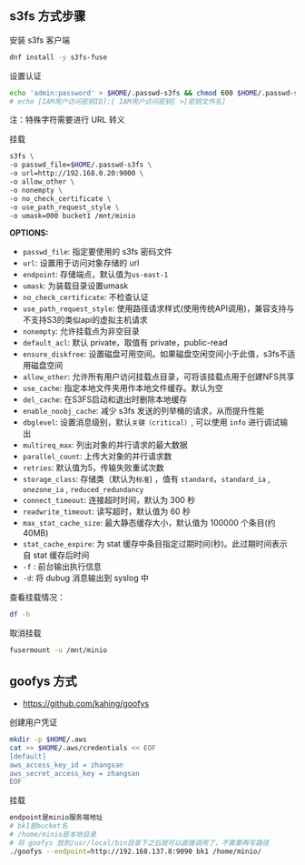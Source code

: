## s3fs 方式步骤

安装 s3fs 客户端

```bash
dnf install -y s3fs-fuse
```

设置认证

```bash
echo 'admin:password' > $HOME/.passwd-s3fs && chmod 600 $HOME/.passwd-s3fs
# echo [IAM用户访问密钥ID]:[ IAM用户访问密钥] >[密钥文件名]
```

注：特殊字符需要进行 URL 转义

挂载

```bash
s3fs \
-o passwd_file=$HOME/.passwd-s3fs \
-o url=http://192.168.0.20:9000 \
-o allow_other \
-o nonempty \
-o no_check_certificate \
-o use_path_request_style \
-o umask=000 bucket1 /mnt/minio
```

**OPTIONS:**

- `passwd_file`: 指定要使用的 s3fs 密码文件
- `url`: 设置用于访问对象存储的 url
- `endpoint`: 存储端点，默认值为`us-east-1`
- `umask`: 为装载目录设置umask
- `no_check_certificate`: 不检查认证
- `use_path_request_style`: 使用路径请求样式(使用传统API调用)，兼容支持与不支持S3的类似api的虚拟主机请求
- `nonempty`: 允许挂载点为非空目录
- `default_acl`: 默认 private，取值有 private，public-read
- `ensure_diskfree`: 设置磁盘可用空间。如果磁盘空闲空间小于此值，s3fs不适用磁盘空间
- `allow_other`: 允许所有用户访问挂载点目录，可将该挂载点用于创建NFS共享
- `use_cache`: 指定本地文件夹用作本地文件缓存。默认为空
- `del_cache`: 在S3FS启动和退出时删除本地缓存
- `enable_noobj_cache`: 减少 s3fs 发送的列举桶的请求，从而提升性能
- `dbglevel`: 设置消息级别，默认`关键（critical）`, 可以使用 `info` 进行调试输出
- `multireq_max`: 列出对象的并行请求的最大数据
- `parallel_count`: 上传大对象的并行请求数
- `retries`: 默认值为5，传输失败重试次数
- `storage_class`: 存储类（默认为`标准`) ，值有 `standard`，`standard_ia` , `onezone_ia` , `reduced_redundancy`
- `connect_timeout`: 连接超时时间，默认为 300 秒
- `readwrite_timeout`: 读写超时，默认值为 60 秒
- `max_stat_cache_size`: 最大静态缓存大小，默认值为 100000 个条目(约40MB)
- `stat_cache_expire`: 为 stat 缓存中条目指定过期时间(秒)。此过期时间表示自 stat 缓存后时间
- `-f` : 前台输出执行信息
- `-d`: 将 dubug 消息输出到 syslog 中

查看挂载情况：

```bash
df -h
```

取消挂载

```bash
fusermount -u /mnt/minio
```

## goofys 方式

- <https://github.com/kahing/goofys>

创建用户凭证

```bash
mkdir -p $HOME/.aws
cat >> $HOME/.aws/credentials << EOF
[default]
aws_access_key_id = zhangsan
aws_secret_access_key = zhangsan
EOF
```

挂载

```bash
endpoint是minio服务端地址
# bk1是bucket名
# /home/minio是本地目录
# 将 goofys 放到/usr/local/bin目录下之后就可以直接调用了，不需要再写路径
./goofys --endpoint=http://192.168.137.8:9090 bk1 /home/minio/
```
